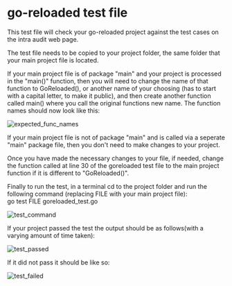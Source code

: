<h1>go-reloaded test file</h1>

This test file will check your go-reloaded project against the test cases on the intra audit web page.

The test file needs to be copied to your project folder, the same folder that your main project file is located.

If your main project file is of package "main" and your project is processed in the "main()" function, then you will need to change the name of that function to GoReloaded(), or another name of your choosing (has to start with a capital letter, to make it public), and then create another function called main() where you call the original functions new name. The function names should now look like this:

![expected_func_names](https://user-images.githubusercontent.com/81628708/137346531-2c1855c3-362d-40f9-93d9-6ab38279a275.png)

If your main project file is not of package "main" and is called via a seperate "main" package file, then you don't need to make changes to your project.

Once you have made the necessary changes to your file, if needed, change the function called at line 30 of the goreloaded test file to the main project function if it is different to "GoReloaded()".

Finally to run the test, in a terminal cd to the project folder and run the following command (replacing FILE with your main project file): <br/>
go test FILE goreloaded_test.go

![test_command](https://user-images.githubusercontent.com/81628708/137346962-c5078173-f5fe-4a4d-aed2-2fbb70518d55.png)

If your project passed the test the output should be as follows(with a varying amount of time taken):

![test_passed](https://user-images.githubusercontent.com/81628708/137347384-c2462211-4a52-4d6f-8b3a-3bf28db1eae2.png)

If it did not pass it should be like so:

![test_failed](https://user-images.githubusercontent.com/81628708/137347930-72b43d11-5925-4dab-ab57-94c4bc02ab33.png)
